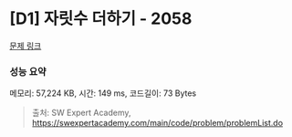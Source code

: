 # [D1] 자릿수 더하기 - 2058 

[문제 링크](https://swexpertacademy.com/main/code/problem/problemDetail.do?contestProbId=AV5QPRjqA10DFAUq) 

### 성능 요약

메모리: 57,224 KB, 시간: 149 ms, 코드길이: 73 Bytes



> 출처: SW Expert Academy, https://swexpertacademy.com/main/code/problem/problemList.do